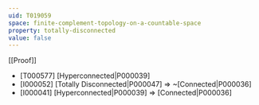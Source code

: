 ```yaml
---
uid: T019059
space: finite-complement-topology-on-a-countable-space
property: totally-disconnected
value: false
---
```

[[Proof]]

* [T000577] [Hyperconnected|P000039]
* [I000052] [Totally Disconnected|P000047] => ~[Connected|P000036]
* [I000041] [Hyperconnected|P000039] => [Connected|P000036]

